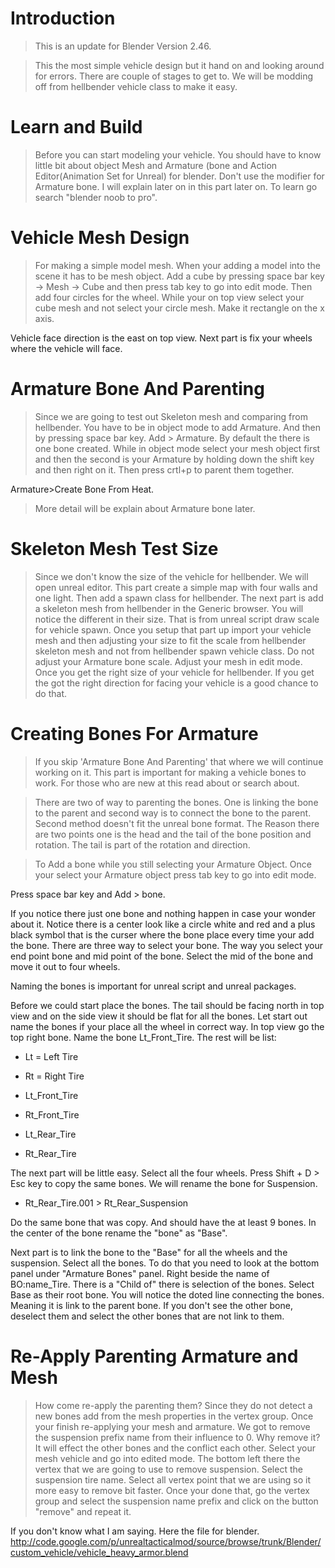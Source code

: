 # Introduction #
> This is an update for Blender Version 2.46.

> This the most simple vehicle design but it hand on and looking around for errors. There are couple of stages to get to. We will be modding off from hellbender vehicle class to make it easy.

# Learn and Build #
> Before you can start modeling your vehicle. You should have to know little bit about object Mesh and Armature (bone and Action Editor(Animation Set for Unreal) for blender. Don't use the modifier for Armature bone. I will explain later on in this part later on. To learn go search "blender noob to pro".

# Vehicle Mesh Design #
> For making a simple model mesh. When your adding a model into the scene it has to be mesh object. Add a cube by pressing space bar key -> Mesh -> Cube and then press tab key to go into edit mode. Then add four circles for the wheel. While your on top view select your cube mesh and not select your circle mesh. Make it rectangle on the x axis.

Vehicle face direction is the east on top view. Next part is fix your wheels where the vehicle will face.

# Armature Bone And Parenting #
> Since we are going to test out Skeleton mesh and comparing from hellbender. You have to be in object mode to add Armature. And then by pressing space bar key. Add > Armature. By default the there is one bone created. While in object mode select your mesh object first and then the second is your Armature by holding down the shift key and then right on it. Then press crtl+p to parent them together.

Armature>Create Bone From Heat.

> More detail will be explain about Armature bone later.

# Skeleton Mesh Test Size #
> Since we don't know the size of the vehicle for hellbender. We will open unreal editor. This part create a simple map with four walls and one light. Then add a spawn class for hellbender. The next part is add a skeleton mesh from hellbender in the Generic browser. You will notice the different in their size. That is from unreal script draw scale for vehicle spawn. Once you setup that part up import your vehicle mesh and then adjusting your size to fit the scale from hellbender skeleton mesh and not from hellbender spawn vehicle class. Do not adjust your Armature bone scale. Adjust your mesh in edit mode. Once you get the right size of your vehicle for hellbender. If you get the got the right direction for facing your vehicle is a good chance to do that.

# Creating Bones For Armature #
> If you skip 'Armature Bone And Parenting' that where we will continue working on it. This part is important for making a vehicle bones to work. For those who are new at this read about or search about.

> There are two of way to parenting the bones. One is linking the bone to the parent and second way is to connect the bone to the parent. Second method doesn't fit the unreal bone format. The Reason there are two points one is the head and the tail of the bone position and rotation. The tail is part of the rotation and direction.

> To Add a bone while you still selecting your Armature Object. Once your select your Armature object press tab key to go into edit mode.

Press space bar key and Add > bone.

If you notice there just one bone and nothing happen in case your wonder about it. Notice there is a center look like a circle white and red and a plus black symbol that is the curser where the bone place every time your add the bone. There are three way to select your bone. The way you select your end point bone and mid point of the bone. Select the mid of the bone and move it out to four wheels.

Naming the bones is important for unreal script and unreal packages.

Before we could start place the bones. The tail should be facing north in top view and on the side view it should be flat for all the bones. Let start out name the bones if your place all the wheel in correct way. In top view go the top right bone. Name the bone Lt\_Front\_Tire. The rest will be list:

  * Lt = Left Tire
  * Rt = Right Tire

  * Lt\_Front\_Tire
  * Rt\_Front\_Tire
  * Lt\_Rear\_Tire
  * Rt\_Rear\_Tire

The next part will be little easy. Select all the four wheels. Press Shift + D > Esc key to copy the same bones. We will rename the bone for Suspension.

  * Rt\_Rear\_Tire.001 > Rt\_Rear\_Suspension

Do the same bone that was copy. And should have the at least 9 bones. In the center of the bone rename the "bone" as "Base".

Next part is to link the bone to the "Base" for all the wheels and the suspension. Select all the bones. To do that you need to look at the bottom panel under "Armature Bones" panel. Right beside the name of BO:name\_Tire. There is a "Child of" there is selection of the bones. Select Base as their root bone. You will notice the doted line connecting the bones. Meaning it is link to the parent bone. If you don't see the other bone, deselect them and select the other bones that are not link to them.

# Re-Apply Parenting Armature and Mesh #
> How come re-apply the parenting them? Since they do not detect a new bones add from the mesh properties in the vertex group. Once your finish re-applying your mesh and armature. We got to remove the suspension prefix name from their influence to 0. Why remove it? It will effect the other bones and the conflict each other. Select your mesh vehicle and go into edited mode. The bottom left there the vertex that we are going to use to remove suspension. Select the suspension tire name. Select all vertex point that we are using so it more easy to remove bit faster. Once your done that, go the vertex group and select the suspension name prefix and click on the button "remove" and repeat it.

If you don't know what I am saying. Here the file for blender.
http://code.google.com/p/unrealtacticalmod/source/browse/trunk/Blender/custom_vehicle/vehicle_heavy_armor.blend
